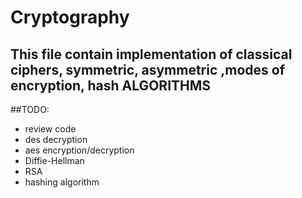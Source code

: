 # Cryptography

## This file contain implementation of classical ciphers, symmetric, asymmetric ,modes of encryption, hash ALGORITHMS


##TODO:
- review code
- des decryption
- aes encryption/decryption
- Diffie-Hellman
- RSA
- hashing algorithm 
